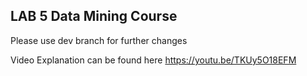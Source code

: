 ## LAB 5 Data Mining Course

Please use dev branch for further changes

Video Explanation can be found here
https://youtu.be/TKUy5O18EFM